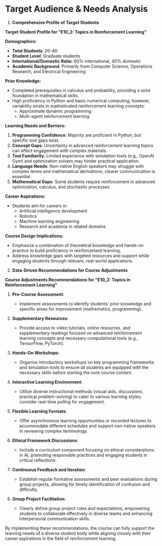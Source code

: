 Target Audience & Needs Analysis
================================

1) **Comprehensive Profile of Target Students**

**Target Student Profile for "E10_2: Topics in Reinforcement Learning"**

**Demographics:**
- **Total Students**: 20-40
- **Student Level**: Graduate students
- **International/Domestic Ratio**: 60% international, 40% domestic
- **Academic Background**: Primarily from Computer Science, Operations Research, and Electrical Engineering

**Prior Knowledge:**
- Completed prerequisites in calculus and probability, providing a solid foundation in mathematical skills.
- High proficiency in Python and basic numerical computing; however, variability exists in sophisticated reinforcement learning concepts:
  - Approximate dynamic programming
  - Multi-agent reinforcement learning

**Learning Needs and Barriers:**
1. **Programming Confidence**: Majority are proficient in Python, but specific tool gaps exist.
2. **Concept Gaps**: Uncertainty in advanced reinforcement learning topics can affect engagement with complex materials.
3. **Tool Familiarity**: Limited experience with simulation tools (e.g., OpenAI Gym) and optimization solvers may hinder practical application.
4. **Language Needs**: Non-native English speakers may struggle with complex terms and mathematical derivations; clearer communication is essential.
5. **Mathematical Gaps**: Some students require reinforcement in advanced optimization, calculus, and stochastic processes.

**Career Aspirations:**
- Students aim for careers in:
  - Artificial intelligence development
  - Robotics
  - Machine learning engineering
  - Research and academia in related domains

**Course Design Implications:**
- Emphasize a combination of theoretical knowledge and hands-on practice to build proficiency in reinforcement learning.
- Address knowledge gaps with targeted resources and support while engaging students through relevant, real-world applications.


2) **Data-Driven Recommendations for Course Adjustments**

**Course Adjustments Recommendations for "E10_2: Topics in Reinforcement Learning"**

1. **Pre-Course Assessment**:
   - Implement assessments to identify students’ prior knowledge and specific areas for improvement (mathematics, programming).

2. **Supplementary Resources**:
   - Provide access to video tutorials, online resources, and supplementary readings focused on advanced reinforcement learning concepts and necessary computational tools (e.g., TensorFlow, PyTorch).

3. **Hands-On Workshops**:
   - Organize introductory workshops on key programming frameworks and simulation tools to ensure all students are equipped with the necessary skills before starting the core course content.

4. **Interactive Learning Environment**:
   - Utilize diverse instructional methods (visual aids, discussions, practical problem-solving) to cater to various learning styles; consider real-time polling for engagement.

5. **Flexible Learning Formats**:
   - Offer asynchronous learning opportunities or recorded lectures to accommodate different schedules and support non-native speakers in reviewing complex terminology.

6. **Ethical Framework Discussions**:
   - Include a curriculum component focusing on ethical considerations in AI, promoting responsible practices and engaging students in critical reflections.

7. **Continuous Feedback and Iteration**:
   - Establish regular formative assessments and peer evaluations during group projects, allowing for timely identification of confusion and difficulty.

8. **Group Project Facilitation**:
   - Clearly define group project roles and expectations, empowering students to collaborate effectively in diverse teams and enhancing interpersonal communication skills.

By implementing these recommendations, the course can fully support the learning needs of a diverse student body while aligning closely with their career aspirations in the field of reinforcement learning.
